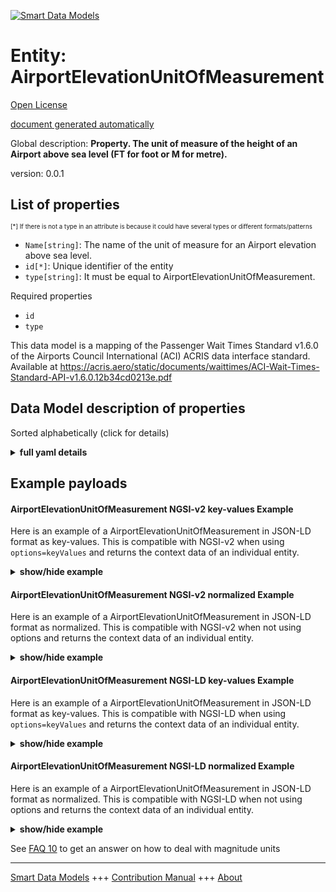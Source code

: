 <!-- 10-Header -->  
[![Smart Data Models](https://smartdatamodels.org/wp-content/uploads/2022/01/SmartDataModels_logo.png "Logo")](https://smartdatamodels.org)  
Entity: AirportElevationUnitOfMeasurement  
=========================================<!-- /10-Header -->  
<!-- 15-License -->  
[Open License](https://github.com/smart-data-models//dataModel.ACRIS/blob/master/AirportElevationUnitOfMeasurement/LICENSE.md)  
[document generated automatically](https://docs.google.com/presentation/d/e/2PACX-1vTs-Ng5dIAwkg91oTTUdt8ua7woBXhPnwavZ0FxgR8BsAI_Ek3C5q97Nd94HS8KhP-r_quD4H0fgyt3/pub?start=false&loop=false&delayms=3000#slide=id.gb715ace035_0_60)  
<!-- /15-License -->  
<!-- 20-Description -->  
Global description: **Property. The unit of measure of the height of an Airport above sea level (FT for foot or M for metre).**  
version: 0.0.1  
<!-- /20-Description -->  
<!-- 30-PropertiesList -->  

## List of properties  

<sup><sub>[*] If there is not a type in an attribute is because it could have several types or different formats/patterns</sub></sup>  
- `Name[string]`: The name of the unit of measure for an Airport elevation above sea level.  - `id[*]`: Unique identifier of the entity  - `type[string]`: It must be equal to AirportElevationUnitOfMeasurement.  <!-- /30-PropertiesList -->  
<!-- 35-RequiredProperties -->  
Required properties  
- `id`  - `type`  <!-- /35-RequiredProperties -->  
<!-- 40-RequiredProperties -->  
This data model is a mapping of the Passenger Wait Times Standard v1.6.0 of the Airports Council International (ACI) ACRIS data interface standard. Available at https://acris.aero/static/documents/waittimes/ACI-Wait-Times-Standard-API-v1.6.0.12b34cd0213e.pdf  
<!-- /40-RequiredProperties -->  
<!-- 50-DataModelHeader -->  
## Data Model description of properties  
Sorted alphabetically (click for details)  
<!-- /50-DataModelHeader -->  
<!-- 60-ModelYaml -->  
<details><summary><strong>full yaml details</strong></summary>    
```yaml  
AirportElevationUnitOfMeasurement:    
  description: Property. The unit of measure of the height of an Airport above sea level (FT for foot or M for metre).    
  properties:    
    Name:    
      description: The name of the unit of measure for an Airport elevation above sea level.    
      type: string    
      x-ngsi:    
        type: Property    
    id:    
      anyOf:    
        - description: Identifier format of any NGSI entity    
          maxLength: 256    
          minLength: 1    
          pattern: ^[\w\-\.\{\}\$\+\*\[\]`|~^@!,:\\]+$    
          type: string    
          x-ngsi:    
            type: Property    
        - description: Identifier format of any NGSI entity    
          format: uri    
          type: string    
          x-ngsi:    
            type: Property    
      description: Unique identifier of the entity    
      x-ngsi:    
        type: Property    
    type:    
      description: It must be equal to AirportElevationUnitOfMeasurement.    
      enum:    
        - AirportElevationUnitOfMeasurement    
      type: string    
      x-ngsi:    
        type: Property    
  required:    
    - id    
    - type    
  type: object    
  x-derived-from: https://acris.aero/static/documents/waittimes/ACI-Wait-Times-API-Specification-v1.6.0.1c4ec122da9a.yaml    
  x-disclaimer: 'Redistribution and use in source and binary forms, with or without modification, are permitted  provided that the license conditions are met. Copyleft (c) 2022 Contributors to Smart Data Models Program'    
  x-license-url: https://github.com/smart-data-models/dataModel.ACRIS/blob/master/AirportElevationUnitOfMeasurement/LICENSE.md    
  x-model-schema: https://smart-data-models.github.io/dataModel.ACRIS/AirportElevationUnitOfMeasurement/schema.json    
  x-model-tags: ACRIS    
  x-version: 0.0.1    
```  
</details>    
<!-- /60-ModelYaml -->  
<!-- 70-MiddleNotes -->  
<!-- /70-MiddleNotes -->  
<!-- 80-Examples -->  
## Example payloads    
#### AirportElevationUnitOfMeasurement NGSI-v2 key-values Example    
Here is an example of a AirportElevationUnitOfMeasurement in JSON-LD format as key-values. This is compatible with NGSI-v2 when  using `options=keyValues` and returns the context data of an individual entity.  
<details><summary><strong>show/hide example</strong></summary>    
```json  
{  
    "id": "urn:ngsi-ld:AirportElevationUnitOfMeasurement:id:PPBL:76921497",  
    "type": "AirportElevationUnitOfMeasurement",  
    "Name": "Meters"  
}  
```  
</details>  
#### AirportElevationUnitOfMeasurement NGSI-v2 normalized Example    
Here is an example of a AirportElevationUnitOfMeasurement in JSON-LD format as normalized. This is compatible with NGSI-v2 when not using options and returns the context data of an individual entity.  
<details><summary><strong>show/hide example</strong></summary>    
```json  
{  
    "id": "urn:ngsi-ld:AirportElevationUnitOfMeasurement:id:FUWV:30612468",  
    "type": "AirportElevationUnitOfMeasurement",  
    "Name": {  
        "type": "Text",  
        "value": "meters"  
    }  
}  
```  
</details>  
#### AirportElevationUnitOfMeasurement NGSI-LD key-values Example    
Here is an example of a AirportElevationUnitOfMeasurement in JSON-LD format as key-values. This is compatible with NGSI-LD when  using `options=keyValues` and returns the context data of an individual entity.  
<details><summary><strong>show/hide example</strong></summary>    
```json  
{  
    "id": "urn:ngsi-ld:AirportElevationUnitOfMeasurement:id:PPBL:76921497",  
    "type": "AirportElevationUnitOfMeasurement",  
    "Name": "Meters",  
    "@context": [  
        "https://raw.githubusercontent.com/smart-data-models/dataModel.ACRIS/master/context.jsonld"  
    ]  
}  
```  
</details>  
#### AirportElevationUnitOfMeasurement NGSI-LD normalized Example    
Here is an example of a AirportElevationUnitOfMeasurement in JSON-LD format as normalized. This is compatible with NGSI-LD when not using options and returns the context data of an individual entity.  
<details><summary><strong>show/hide example</strong></summary>    
```json  
{  
    "id": "urn:ngsi-ld:AirportElevationUnitOfMeasurement:id:FUWV:30612468",  
    "type": "AirportElevationUnitOfMeasurement",  
    "Name": {  
        "type": "Property",  
        "value": "Group policy somebody service growth many. A beat performance clear."  
    },  
    "@context": [  
         "https://raw.githubusercontent.com/smart-data-models/dataModel.ACRIS/master/context.jsonld"  
    ]  
}  
```  
</details><!-- /80-Examples -->  
<!-- 90-FooterNotes -->  
<!-- /90-FooterNotes -->  
<!-- 95-Units -->  
See [FAQ 10](https://smartdatamodels.org/index.php/faqs/) to get an answer on how to deal with magnitude units  
<!-- /95-Units -->  
<!-- 97-LastFooter -->  
---  
[Smart Data Models](https://smartdatamodels.org) +++ [Contribution Manual](https://bit.ly/contribution_manual) +++ [About](https://bit.ly/Introduction_SDM)<!-- /97-LastFooter -->  
